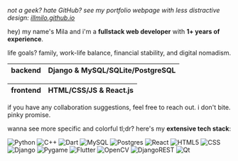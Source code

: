 <i class="hide">not a geek? hate GitHub? see my portfolio webpage with less distractive design:
<a href="https://illmilo.github.io">illmilo.github.io</a></i>

hey) my name's Mila and i'm a **fullstack web developer** with **1+ years of experience**.

life goals? family, work-life balance, financial stability, and digital nomadism.

backend | Django & MySQL/SQLite/PostgreSQL
-|-

frontend | HTML/CSS/JS & React.js
-|-

if you have any collaboration suggestions, feel free to reach out. i don't bite. pinky promise.

wanna see more specific and colorful tl;dr? here's my **extensive tech stack**:

![Python](https://img.shields.io/badge/python-3670A0?style=for-the-badge&logo=python&logoColor=ffdd54)
![C++](https://img.shields.io/badge/c++-%2300599C.svg?style=for-the-badge&logo=c%2B%2B&logoColor=white)
![Dart](https://img.shields.io/badge/dart-%230175C2.svg?style=for-the-badge&logo=dart&logoColor=white)
![MySQL](https://img.shields.io/badge/mysql-4479A1.svg?style=for-the-badge&logo=mysql&logoColor=white)
![Postgres](https://img.shields.io/badge/postgres-%23316192.svg?style=for-the-badge&logo=postgresql&logoColor=white)
![React](https://img.shields.io/badge/react-%2320232a.svg?style=for-the-badge&logo=react&logoColor=%2361DAFB)
![HTML5](https://img.shields.io/badge/html5-%23E34F26.svg?style=for-the-badge&logo=html5&logoColor=white)
![CSS](https://img.shields.io/badge/CSS-639?style=for-the-badge&logo=css&logoColor=fff)
![Django](https://img.shields.io/badge/Django-092E20?style=for-the-badge&logo=django&logoColor=green)
![Pygame](https://custom-icon-badges.demolab.com/badge/pygame-013243.svg?style=for-the-badge&logo=pygame)
![Flutter](https://img.shields.io/badge/Flutter-%2302569B.svg?style=for-the-badge&logo=Flutter&logoColor=white)
![OpenCV](https://img.shields.io/badge/OpenCV-27338e?style=for-the-badge&logo=OpenCV&logoColor=white)
![DjangoREST](https://img.shields.io/badge/DJANGO-REST-ff1709?style=for-the-badge&logo=django&logoColor=white&color=ff1709&labelColor=gray)
![Qt](https://img.shields.io/badge/Qt-%23217346.svg?style=for-the-badge&logo=Qt&logoColor=white)
